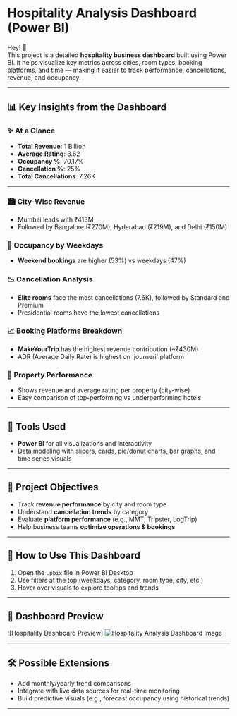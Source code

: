 # Hospitality Analysis Dashboard (Power BI)

Hey! 👋  
This project is a detailed **hospitality business dashboard** built using Power BI. It helps visualize key metrics across cities, room types, booking platforms, and time — making it easier to track performance, cancellations, revenue, and occupancy.

---

## 📊 Key Insights from the Dashboard

### ✨ At a Glance
- **Total Revenue**: 1 Billion  
- **Average Rating**: 3.62  
- **Occupancy %**: 70.17%  
- **Cancellation %**: 25%  
- **Total Cancellations**: 7.26K

---

### 🏙️ City-Wise Revenue
- Mumbai leads with ₹413M  
- Followed by Bangalore (₹270M), Hyderabad (₹219M), and Delhi (₹150M)

### 📅 Occupancy by Weekdays
- **Weekend bookings** are higher (53%) vs weekdays (47%)

### 📉 Cancellation Analysis
- **Elite rooms** face the most cancellations (7.6K), followed by Standard and Premium  
- Presidential rooms have the lowest cancellations

### 📈 Booking Platforms Breakdown
- **MakeYourTrip** has the highest revenue contribution (~₹430M)  
- ADR (Average Daily Rate) is highest on 'journeri' platform

### 🏨 Property Performance
- Shows revenue and average rating per property (city-wise)
- Easy comparison of top-performing vs underperforming hotels

---

## 🧰 Tools Used

- **Power BI** for all visualizations and interactivity
- Data modeling with slicers, cards, pie/donut charts, bar graphs, and time series visuals

---

## 🎯 Project Objectives

- Track **revenue performance** by city and room type  
- Understand **cancellation trends** by category  
- Evaluate **platform performance** (e.g., MMT, Tripster, LogTrip)  
- Help business teams **optimize operations & bookings**  

---

## 📂 How to Use This Dashboard

1. Open the `.pbix` file in Power BI Desktop  
2. Use filters at the top (weekdays, category, room type, city, etc.)  
3. Hover over visuals to explore tooltips and trends

---

## 📸 Dashboard Preview

![Hospitality Dashboard Preview] ![Hospitality Analysis Dashboard Image](https://github.com/user-attachments/assets/38971448-67a8-4bbd-995f-0599b02eecc4)


---

## 🛠️ Possible Extensions

- Add monthly/yearly trend comparisons  
- Integrate with live data sources for real-time monitoring  
- Build predictive visuals (e.g., forecast occupancy using historical trends)

---
